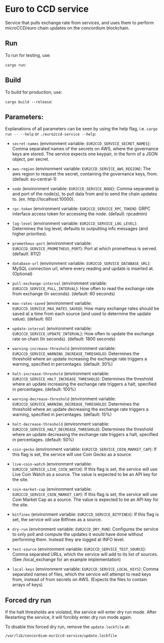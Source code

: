 # Euro to CCD service

Service that pulls exchange rate from services, and uses them to perform microCCD/euro chain updates on the concordium blockchain.

##  Run
To run for testing, use:

`cargo run`:

##  Build
To build for production, use:

`cargo build --release`:

## Parameters:
Explanations of all parameters can be seen by using the help flag, i.e. `cargo run -- --help` or `./euro2ccd-service --help`:

- `secret-names` (environment variable: `EUR2CCD_SERVICE_SECRET_NAMES`): Comma separated names of the secrets on AWS, where the governance keys are stored. The service expects one keypair, in the form of a JSON object, per secret.
- `aws-region` (environment variable: `EUR2CCD_SERVICE_AWS_REGION`): The aws region to request the secret, containing the governance keys, from. (default: eu-central-1)
- `node` (environment variable: `EUR2CCD_SERVICE_NODE`): Comma separated ip and port of the node(s), to pull data from and to send the chain updates to. (ex. http://localhost:10000).
- `rpc-token` (environment variable: `EUR2CCD_SERVICE_RPC_TOKEN`): GRPC interface access token for accessing the node. (default: rpcadmin) 
- `log-level` (environment variable: `EUR2CCD_SERVICE_LOG_LEVEL`): Determines the log level, defaults to outputting info messages (and higher priorities).
- `prometheus-port` (environment variable: `EUR2CCD_SERVICE_PROMETHEUS_PORT`): Port at which prometheus is served. (default: 8112)
- `database-url` (environment variable: `EUR2CCD_SERVICE_DATABASE_URL`): MySQL connection url, where every reading and update is inserted at. (Optional)
- `pull-exchange-interval` (environment variable: `EUR2CCD_SERVICE_PULL_INTERVAL`): How often to read the exchange rate from exchange (In seconds). (default: 60 seconds)
- `max-rates-saved` (environment variable: `EUR2CCD_SERVICE_MAX_RATES_SAVED`): How many exchange rates should be saved at a time from each source (and used to determine the update value). (default: 60) 
- `update-interval` (environment variable: `EUR2CCD_SERVICE_UPDATE_INTERVAL`): How often to update the exchange rate on chain (In seconds). (default: 1800 seconds)
- `warning-increase-threshold` (environment variable: `EUR2CCD_SERVICE_WARNING_INCREASE_THRESHOLD`): Determines the threshold where an update increasing the exchange rate triggers a warning, specified in percentages. (default: 30%)
- `halt-increase-threshold` (environment variable: `EUR2CCD_SERVICE_HALT_INCREASE_THRESHOLD`): Determines the threshold where an update increasing the exchange rate triggers a halt, specified in percentages.  (default: 100%)
- `warning-decrease-threshold` (environment variable: `EUR2CCD_SERVICE_WARNING_DECREASE_THRESHOLD`): Determines the threshold where an update decreasing the exchange rate triggers a warning, specified in percentages. (default: 15%)
- `halt-decrease-threshold` (environment variable: `EUR2CCD_SERVICE_HALT_DECREASE_THRESHOLD`): Determines the threshold where an update decreasing the exchange rate triggers a halt, specified in percentages.  (default: 50%)
- `coin-gecko` (environment variable:  `EUR2CCD_SERVICE_COIN_MARKET_CAP`): If this flag is set, the service will use Coin Gecko as a source.
- `live-coin-watch` (environment variable:  `EUR2CCD_SERVICE_LIVE_COIN_WATCH`): If this flag is set, the service will use Live Coin Watch as a source. The value is expected to be an API key for the site.
- `coin-market-cap` (environment variable:  `EUR2CCD_SERVICE_COIN_MARKET_CAP`): If this flag is set, the service will use Coin Market Cap as a source. The value is expected to be an API key for the site.
- `bitfinex` (environment variable:  `EUR2CCD_SERVICE_BITFINEX`): If this flag is set, the service will use Bitfinex as a source.
 
- `dry-run` (environment variable: `EUR2CCD_DRY_RUN`): Configures the service to only poll and compute the updates it would have done
without performing them. Instead they are logged at INFO level.
- `test-source` (environment variable: `EUR2CCD_SERVICE_TEST_SOURCE`): Comma separated URLs, which the service will add to its list of sources. (See /local_exchange for an example implementation)
- `local-keys` (environment variable: `EUR2CCD_SERVICE_LOCAL_KEYS`): Comma separated names of files, which the service will attempt to read keys from, instead of from secrets on AWS. (Expects the files to contain arrays of keys)


## Forced dry run
If the halt thresholds are violated, the service will enter dry run mode. After Restarting the service, it will forcibly enter dry run mode again.

To disable this forced dry run, remove the `update.lockfile` at:
```
/var/lib/concordium-eur2ccd-service/update.lockfile
```
